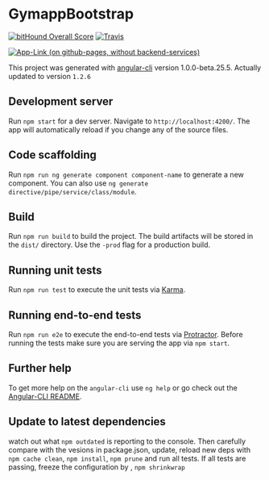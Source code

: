 # GymappBootstrap

[![bitHound Overall Score](https://www.bithound.io/github/luechtdiode/gymapp-bootstrap/badges/score.svg)](https://www.bithound.io/github/luechtdiode/gymapp-bootstrap)
[![Travis](https://travis-ci.org/luechtdiode/gymapp-bootstrap.svg?branch=master)](https://travis-ci.org/luechtdiode/gymapp-bootstrap.svg?branch=master)

[![App-Link (on github-pages, without backend-services)](https://luechtdiode.github.io/gymapp/)](https://luechtdiode.github.io/gymapp/)

This project was generated with [angular-cli](https://github.com/angular/angular-cli) version 1.0.0-beta.25.5.
Actually updated to version `1.2.6`

## Development server
Run `npm start` for a dev server. Navigate to `http://localhost:4200/`. The app will automatically reload if you change any of the source files.

## Code scaffolding

Run `npm run ng generate component component-name` to generate a new component. You can also use `ng generate directive/pipe/service/class/module`.

## Build

Run `npm run build` to build the project. The build artifacts will be stored in the `dist/` directory. Use the `-prod` flag for a production build.

## Running unit tests

Run `npm run test` to execute the unit tests via [Karma](https://karma-runner.github.io).

## Running end-to-end tests

Run `npm run e2e` to execute the end-to-end tests via [Protractor](http://www.protractortest.org/).
Before running the tests make sure you are serving the app via `npm start`.

## Further help

To get more help on the `angular-cli` use `ng help` or go check out the [Angular-CLI README](https://github.com/angular/angular-cli/blob/master/README.md).

## Update to latest dependencies

watch out what `npm outdated` is reporting to the console. 
Then carefully compare with the vesions in package.json, update, reload new deps with `npm cache clean`, `npm install`, `npm prune` and run all tests.
If all tests are passing, freeze the configuration by , `npm shrinkwrap`
